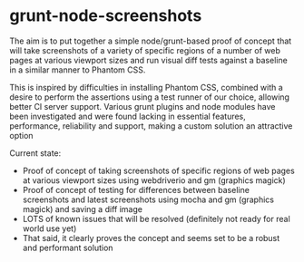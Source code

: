 # grunt-node-screenshots

The aim is to put together a simple node/grunt-based proof of concept that will take screenshots of a variety of specific regions of a number of web pages at various viewport sizes and run visual diff tests against a baseline in a similar manner to Phantom CSS.

This is inspired by difficulties in installing Phantom CSS, combined with a desire to perform the assertions using a test runner of our choice, allowing better CI server support. Various grunt plugins and node modules have been investigated and were found lacking in essential features, performance, reliability and support, making a custom solution an attractive option

Current state:

* Proof of concept of taking screenshots of specific regions of web pages at various viewport sizes using webdriverio and gm (graphics magick)
* Proof of concept of testing for differences between baseline screenshots and latest screenshots using mocha and gm (graphics magick) and saving a diff image
* LOTS of known issues that will be resolved (definitely not ready for real world use yet)
* That said, it clearly proves the concept and seems set to be a robust and performant solution